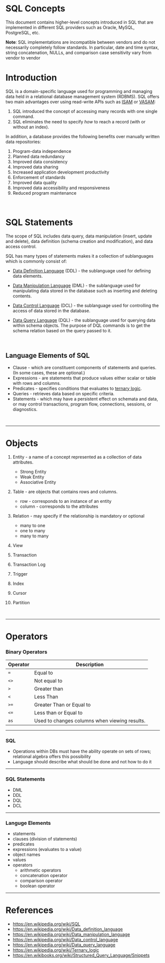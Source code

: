 # SQL Concepts


This document contains higher-level concepts introduced in SQL that are implemented in different SQL providers such as Oracle, MySQL, PostgreSQL, etc. 

**Note**: SQL implementations are incompatible between vendors and do not necessarily completely follow standards. In particular, date 
and time syntax, string concatenation, NULLs, and comparison case sensitivity vary from vendor to vendor


# Introduction
SQL is a domain-specific language used for programming and managing data held in a relational database management system (RDBMS). 
SQL offers two main advantages over using read-write APIs such as [ISAM](https://bityl.co/8rK8) or [VASAM](https://bityl.co/8rKB):
1. SQL introduced the concept of accessing many records with one single command. 
2. SQL eliminates the need to specify *how* to reach a record (with or without an index).

In addition, a database provides the following benefits over manually written data repositories:
1. Program-data independence
2. Planned data redundancy 
3. Improved data consistency
4. Improved data sharing
5. Increased application development productivity
6. Enforcement of standards
7. Improved data quality
8. Improved data accessibility and responsiveness
9. Reduced program maintenance 

<br>

# SQL Statements 
The scope of SQL includes data query, data manipulation (insert, update and delete), data definition (schema creation and modification), 
and data access control.

SQL has many types of statements makes it a collection of sublanguages which is commonly consist of:
- [Data Definition Language](https://en.wikipedia.org/wiki/Data_definition_language) (DDL) - the sublanguage used for defining data 
elements.

- [Data Manipulation Language](https://en.wikipedia.org/wiki/Data_manipulation_language) (DML) - the sublanguage used for manipulating 
data stored in the database such as inserting and deleting contents.

- [Data Control Language](https://en.wikipedia.org/wiki/Data_control_language) (DCL) - the sublanguage used for controlling the access of 
data stored in the database.

- [Data Query Language](https://en.wikipedia.org/wiki/Data_query_language) (DQL) - the sublanguage used for querying data within schema 
objects. The purpose of DQL commands is to get the schema relation based on the query passed to it.

<br>

## Language Elements of SQL
- Clause - which are constituent components of statements and queries. (In some cases, these are optional.)
- Expressions - are statements that produce values either scalar or table with rows and columns. 
- Predicates - specifies conditions that evaluates to [ternary logic](https://en.wikipedia.org/wiki/Ternary_logic).
- Queries - retrieves data based on specific criteria. 
- Statements - which may have a persistent effect on schemata and data, or may control transactions, program flow, connections, 
sessions, or diagnostics. 


<br>

---
# Objects
1. Entity - a name of a concept represented as a collection of data attributes.
    - Strong Entity
    - Weak Entity
    - Associative Entity

2. Table - are objects that contains rows and columns. 
    - row - corresponds to an instance of an entity
    - column - corresponds to the attributes 

3. Relation - may specify if the relationship is mandatory or optional
    - many to one
    - one to many
    - many to many

4. View
5. Transaction
6. Transaction Log
7. Trigger
8. Index
9. Cursor
10. Partition

<br>


---
# Operators

### Binary Operators

| Operator | Description                                   |
| ---------| ----------------------------------------------|
| `=`      | Equal to                                      |
| `<>`     | Not equal to                                  |
| `>`      | Greater than                                  |
| `<`      | Less Than                                     |
| `>=`     | Greater Than or Equal to                      |
| `<=`     | Less than or Equal to                         |
| `as`     | Used to changes columns when viewing results. |

<!-- ### Unary Operator -->

---

### SQL
- Operations within DBs must have the ability operate on sets of rows; relational algebra offers this possibility
- Language should describe what should be done and not how to do it

---
### SQL Statements

- DML
- DDL
- DQL
- DCL


---
### Languge Elements

- statements
- clauses (division of statements)
- predicates
- expressions (evaluates to a value)
- object names 
- values
- operators
	- arithmetic operators
	- concatenation operator
	- comparison operator
	- boolean operator 


---
# References

- https://en.wikipedia.org/wiki/SQL
- https://en.wikipedia.org/wiki/Data_definition_language
- https://en.wikipedia.org/wiki/Data_manipulation_language
- https://en.wikipedia.org/wiki/Data_control_language
- https://en.wikipedia.org/wiki/Data_query_language
- https://en.wikipedia.org/wiki/Ternary_logic
- https://en.wikibooks.org/wiki/Structured_Query_Language/Snippets